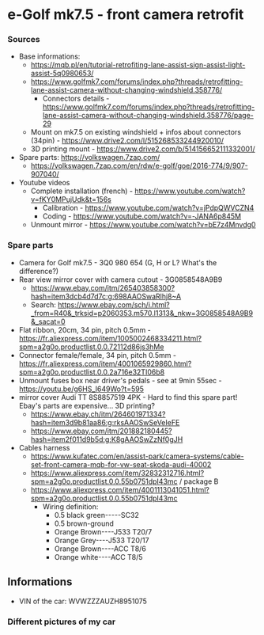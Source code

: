 # e-Golf mk7.5 - front camera retrofit

### Sources

* Base informations:
  * https://mqb.pl/en/tutorial-retrofiting-lane-assist-sign-assist-light-assist-5q0980653/
  * https://www.golfmk7.com/forums/index.php?threads/retrofitting-lane-assist-camera-without-changing-windshield.358776/
    * Connectors details - https://www.golfmk7.com/forums/index.php?threads/retrofitting-lane-assist-camera-without-changing-windshield.358776/page-29
  * Mount on mk7.5 on existing windshield + infos about connectors (34pin) - https://www.drive2.com/l/515268533244920010/
  * 3D printing mount - https://www.drive2.com/b/514156652111332001/
* Spare parts: https://volkswagen.7zap.com/
  * https://volkswagen.7zap.com/en/rdw/e-golf/goe/2016-774/9/907-907040/
* Youtube videos
  * Complete installation (french) - https://www.youtube.com/watch?v=fKY0MPujUdk&t=156s
    * Calibration - https://www.youtube.com/watch?v=jPdpQWVCZN4
    * Coding - https://www.youtube.com/watch?v=-JANA6p845M
  * Unmount mirror - https://www.youtube.com/watch?v=bE7z4Mnvdg0

### Spare parts

* Camera for Golf mk7.5 - 3Q0 980 654 (G, H or L? What's the difference?)
* Rear view mirror cover with camera cutout - 3G0858548A9B9
  * https://www.ebay.com/itm/265403858300?hash=item3dcb4d7d7c:g:698AAOSwaRlhj8~A
  * Search: https://www.ebay.com/sch/i.html?_from=R40&_trksid=p2060353.m570.l1313&_nkw=3G0858548A9B9&_sacat=0
* Flat ribbon, 20cm, 34 pin, pitch 0.5mm - https://fr.aliexpress.com/item/1005002468334211.html?spm=a2g0o.productlist.0.0.72112d86js3hMe
* Connector female/female, 34 pin, pitch 0.5mm - https://fr.aliexpress.com/item/4001065929860.html?spm=a2g0o.productlist.0.0.2a716e32TI06b8
* Unmount fuses box near driver's pedals - see at 9min 55sec - https://youtu.be/g6HS_I649Wo?t=595
* mirror cover Audi TT 8S8857519 4PK - Hard to find this spare part! Ebay's parts are expensive... 3D printing?
  * https://www.ebay.ch/itm/264601971334?hash=item3d9b81aa86:g:rksAAOSwSeVeIeFE
  * https://www.ebay.com/itm/201882180445?hash=item2f011d9b5d:g:K8gAAOSwZzNf0gJH
* Cables harness
  * https://www.kufatec.com/en/assist-park/camera-systems/cable-set-front-camera-mqb-for-vw-seat-skoda-audi-40002
  * https://www.aliexpress.com/item/32832312716.html?spm=a2g0o.productlist.0.0.55b0751dpI43mc / package B
  * https://www.aliexpress.com/item/4001113041051.html?spm=a2g0o.productlist.0.0.55b0751dpI43mc
    * Wiring definition:
      * 0.5 black green-----SC32
      * 0.5 brown-ground
      * Orange Brown----J533 T20/7
      * Orange Grey----J533 T20/17
      * Orange Brown----ACC T8/6
      * Orange white----ACC T8/5

## Informations

* VIN of the car: WVWZZZAUZH8951075

### Different pictures of my car


